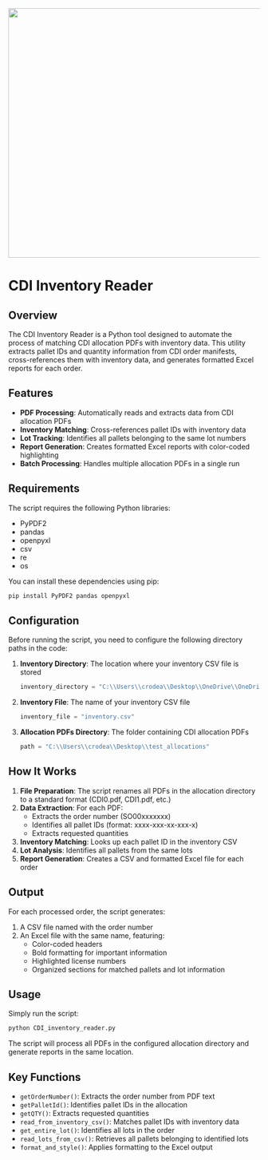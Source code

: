 <img src="[https://github.com/Rodea41/Machine-Learning-Algorithms/blob/main/img.jpg](https://raw.githubusercontent.com/Rodea41/CDI_allocation_finder/refs/heads/main/butter.webp)" width="1000" height="500" />


# CDI Inventory Reader

## Overview

The CDI Inventory Reader is a Python tool designed to automate the process of matching CDI allocation PDFs with inventory data. This utility extracts pallet IDs and quantity information from CDI order manifests, cross-references them with inventory data, and generates formatted Excel reports for each order.

## Features

- **PDF Processing**: Automatically reads and extracts data from CDI allocation PDFs
- **Inventory Matching**: Cross-references pallet IDs with inventory data
- **Lot Tracking**: Identifies all pallets belonging to the same lot numbers
- **Report Generation**: Creates formatted Excel reports with color-coded highlighting
- **Batch Processing**: Handles multiple allocation PDFs in a single run

## Requirements

The script requires the following Python libraries:
- PyPDF2
- pandas
- openpyxl
- csv
- re
- os

You can install these dependencies using pip:

```bash
pip install PyPDF2 pandas openpyxl
```

## Configuration

Before running the script, you need to configure the following directory paths in the code:

1. **Inventory Directory**: The location where your inventory CSV file is stored
   ```python
   inventory_directory = "C:\\Users\\crodea\\Desktop\\OneDrive\\OneDrive - US Cold Storage\\Python\\CDI_allocations_project"
   ```

2. **Inventory File**: The name of your inventory CSV file
   ```python
   inventory_file = "inventory.csv"
   ```

3. **Allocation PDFs Directory**: The folder containing CDI allocation PDFs
   ```python
   path = "C:\\Users\\crodea\\Desktop\\test_allocations"
   ```

## How It Works

1. **File Preparation**: The script renames all PDFs in the allocation directory to a standard format (CDI0.pdf, CDI1.pdf, etc.)
2. **Data Extraction**: For each PDF:
   - Extracts the order number (SO00xxxxxxx)
   - Identifies all pallet IDs (format: xxxx-xxx-xx-xxx-x)
   - Extracts requested quantities
3. **Inventory Matching**: Looks up each pallet ID in the inventory CSV
4. **Lot Analysis**: Identifies all pallets from the same lots
5. **Report Generation**: Creates a CSV and formatted Excel file for each order

## Output

For each processed order, the script generates:
1. A CSV file named with the order number
2. An Excel file with the same name, featuring:
   - Color-coded headers
   - Bold formatting for important information
   - Highlighted license numbers
   - Organized sections for matched pallets and lot information

## Usage

Simply run the script:

```python
python CDI_inventory_reader.py
```

The script will process all PDFs in the configured allocation directory and generate reports in the same location.

## Key Functions

- `getOrderNumber()`: Extracts the order number from PDF text
- `getPalletId()`: Identifies pallet IDs in the allocation
- `getQTY()`: Extracts requested quantities
- `read_from_inventory_csv()`: Matches pallet IDs with inventory data
- `get_entire_lot()`: Identifies all lots in the order
- `read_lots_from_csv()`: Retrieves all pallets belonging to identified lots
- `format_and_style()`: Applies formatting to the Excel output
